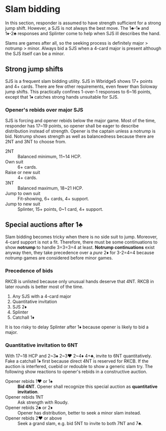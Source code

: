 Slam bidding
============
In this section, responder is assumed to have strength sufficient for a
strong jump shift.  However, a SJS is not always the best move.  The 1♣-1♦ and
1♦-2♣ responses and Splinter come to help when SJS ill describes the hand.

Slams are games after all, so the seeking process is definitely major > notrump
\> minor.  Always bid a SJS when a 4-card major is present although the SJS
itself can be a minor.

Strong jump shifts
------------------
SJS is a frequent slam bidding utility.  SJS in Wbridge5 shows 17+ points and
4+ cards.  There are few other requirements, even fewer than Soloway jump
shifts.  This practically confines 1-over-1 responses to 6~16 points, except
that 1♦ catches strong hands unsuitable for SJS.

### Opener's rebids over major SJS ###
SJS is forcing and opener rebids below the major game.  Most of the time,
responder has 17~19 points, so opener shall be eager to describe distribution
instead of strength.  Opener is the captain unless a notrump is bid.  Notrump
shows strength as well as balancedness because there are 2NT and 3NT to choose
from.

<dl>
  <dt>2NT</dt>
  <dd>Balanced minimum, 11~14 HCP.</dd>

  <dt>Own suit</dt>
  <dd>6+ cards.</dd>

  <dt>Raise or new suit</dt>
  <dd>4+ cards.</dd>

  <dt>3NT</dt>
  <dd>Balanced maximum, 18~21 HCP.</dd>

  <dt>Jump to own suit</dt>
  <dd>Fit-showing, 6+ cards, 4+ support.</dd>

  <dt>Jump to new suit</dt>
  <dd>Splinter, 15+ points, 0~1 card, 4+ support.</dd>
</dl>

Special auctions after 1♣
-------------------------
Slam bidding becomes tricky when there is no side suit to jump.  Moreover,
4-card support is not a fit.  Therefore, there must be some continuations to
show **notrump** to handle 3=3=3=4 at least.  **Notrump continuations** exist
anyway then, they take precedence over a *pure* 2♦ for 3-2=4=4 because notrump
games are considered before minor games.

### Precedence of bids ###
RKCB is unlisted because only unusual hands deserve that 4NT.  RKCB in later
rounds is better most of the time.

1. Any SJS with a 4-card major
2. Quantitative invitation
3. SJS 2♦
4. Splinter
5. Catchall 1♦

It is too risky to delay Splinter after 1♦ because opener is likely to bid a
major.

### Quantitative invitation to 6NT ###
With 17~18 HCP and 2~3♠ 2~3♥ 2~4♦ 4+♣, invite to 6NT quantitatively.  Fake a
catchall 1♦ first because direct 4NT is reserved for RKCB.  If the auction is
interfered, cuebid or redouble to show a generic slam try.  The following show
reactions to opener's rebids in a constructive auction.

<dl>
  <dt>Opener rebids 1♥ or 1♠</dt>
  <dd><strong>Bid 4NT</strong>.  Opener shall recognize this special auction as <strong>quantitative invitation</strong>.</dd>

  <dt>Opener rebids 1NT</dt>
  <dd>Ask strength with Roudy.</dd>

  <dt>Opener rebids 2♣ or 2♦</dt>
  <dd>Opener has distribution, better to seek a minor slam instead.</dd>

  <dt>Opener rebids 2♥ or above</dt>
  <dd>Seek a grand slam, e.g. bid 5NT to invite to both 7NT and 7♣.</dd>
</dl>
